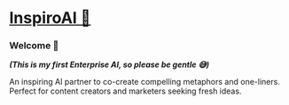 # [InspiroAI 🌟](https://inspiro-ai.vercel.app/)

### Welcome 👋
**_(This is my first Enterprise AI, so please be gentle 😅)_**

An inspiring AI partner to co-create compelling metaphors and one-liners. Perfect for content creators and marketers seeking fresh ideas.
